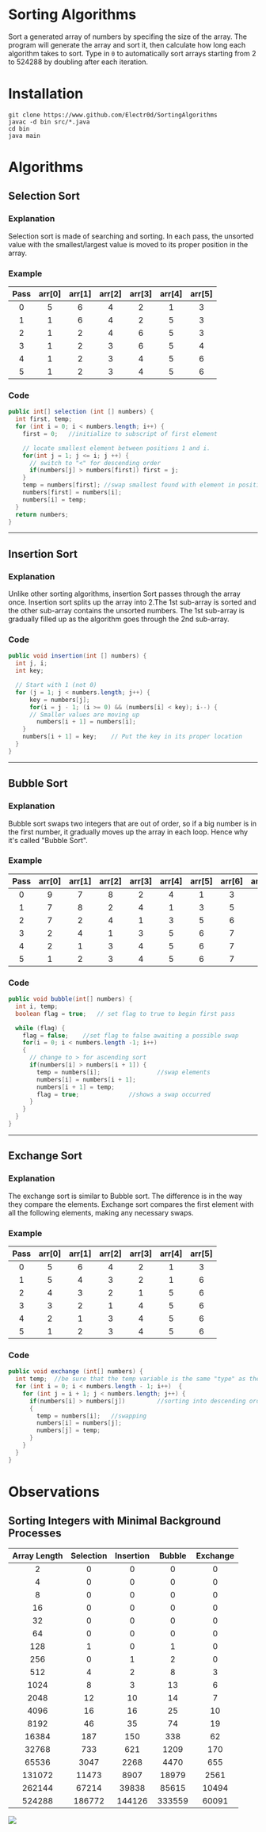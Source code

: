 # Sorting Algorithms
Sort a generated array of numbers by specifing the size of the array. The program will generate the array and sort it, then calculate how long each algorithm takes to sort. Type in `0` to automatically sort arrays starting from 2 to 524288 by doubling after each iteration.


# Installation
```
git clone https://www.github.com/Electr0d/SortingAlgorithms
javac -d bin src/*.java
cd bin
java main
```

# Algorithms

## Selection Sort
### Explanation
Selection sort is made of searching and sorting. In each pass, the unsorted value with the smallest/largest value is moved to its proper position in the array.

### Example
| Pass | arr[0] | arr[1] | arr[2] | arr[3] | arr[4] | arr[5] |
|:----:|:------:|:------:|:------:|:------:|:------:|:------:|
| 0    | 5      | 6      | 4      | 2      | 1      | 3      |
| 1    | 1      | 6      | 4      | 2      | 5      | 3      |
| 2    | 1      | 2      | 4      | 6      | 5      | 3      |
| 3    | 1      | 2      | 3      | 6      | 5      | 4      |
| 4    | 1      | 2      | 3      | 4      | 5      | 6      |
| 5    | 1      | 2      | 3      | 4      | 5      | 6      |

### Code
```java
public int[] selection (int [] numbers) {
  int first, temp;
  for (int i = 0; i < numbers.length; i++) {
    first = 0;   //initialize to subscript of first element

    // locate smallest element between positions 1 and i.
    for(int j = 1; j <= i; j ++) {
      // switch to "<" for descending order   
      if(numbers[j] > numbers[first]) first = j;
    }
    temp = numbers[first]; //swap smallest found with element in position i.
    numbers[first] = numbers[i];
    numbers[i] = temp;
  }
  return numbers;
}
```



---
## Insertion Sort
### Explanation
Unlike other sorting algorithms, insertion Sort passes through the array once. Insertion sort splits up the array into 2.The 1st sub-array is sorted and the other sub-array contains the unsorted numbers. The 1st sub-array is gradually filled up as the algorithm goes through the 2nd sub-array.

### Code
```java
public void insertion(int [] numbers) {
  int j, i;
  int key;

  // Start with 1 (not 0)
  for (j = 1; j < numbers.length; j++) {
      key = numbers[j];
      for(i = j - 1; (i >= 0) && (numbers[i] < key); i--) {
      // Smaller values are moving up
        numbers[i + 1] = numbers[i];
    }
    numbers[i + 1] = key;    // Put the key in its proper location
  }
}
```



---
## Bubble Sort
### Explanation
Bubble sort swaps two integers that are out of order, so if a big number is in the first number, it gradually moves up the array in each loop. Hence why it's called "Bubble Sort".

### Example
| Pass | arr[0] | arr[1] | arr[2] | arr[3] | arr[4] | arr[5] | arr[6] | arr[7] | arr[8] |
|:----:|:------:|:------:|:------:|:------:|:------:|:------:|:------:|:------:|:------:|
| 0    | 9      | 7      | 8      | 2      | 4      | 1      | 3      | 5      | 6      |
| 1    | 7      | 8      | 2      | 4      | 1      | 3      | 5      | 6      | 9      |
| 2    | 7      | 2      | 4      | 1      | 3      | 5      | 6      | 8      | 9      |
| 3    | 2      | 4      | 1      | 3      | 5      | 6      | 7      | 8      | 9      |
| 4    | 2      | 1      | 3      | 4      | 5      | 6      | 7      | 8      | 9      |
| 5    | 1      | 2      | 3      | 4      | 5      | 6      | 7      | 8      | 9      |

### Code
```java
public void bubble(int[] numbers) {
  int i, temp;
  boolean flag = true;   // set flag to true to begin first pass

  while (flag) {
    flag = false;    //set flag to false awaiting a possible swap
    for(i = 0; i < numbers.length -1; i++)
    {
      // change to > for ascending sort
      if(numbers[i] > numbers[i + 1]) {
        temp = numbers[i];                //swap elements
        numbers[i] = numbers[i + 1];
        numbers[i + 1] = temp;
        flag = true;              //shows a swap occurred 
      }
    }
  }
}
```




---
## Exchange Sort
### Explanation
The exchange sort is similar to Bubble sort. The difference is in the way they compare the elements.
Exchange sort compares the first element with all the following elements, making any necessary swaps.

### Example
| Pass | arr[0] | arr[1] | arr[2] | arr[3] | arr[4] | arr[5] |
|:----:|:------:|:------:|:------:|:------:|:------:|:------:|
| 0    | 5      | 6      | 4      | 2      | 1      | 3      |
| 1    | 5      | 4      | 3      | 2      | 1      | 6      |
| 2    | 4      | 3      | 2      | 1      | 5      | 6      |
| 3    | 3      | 2      | 1      | 4      | 5      | 6      |
| 4    | 2      | 1      | 3      | 4      | 5      | 6      |
| 5    | 1      | 2      | 3      | 4      | 5      | 6      |


### Code
```java
public void exchange (int[] numbers) {
  int temp;  //be sure that the temp variable is the same "type" as the array
  for (int i = 0; i < numbers.length - 1; i++)  {
    for (int j = i + 1; j < numbers.length; j++) {
      if(numbers[i] > numbers[j])         //sorting into descending order
      {
        temp = numbers[i];   //swapping
        numbers[i] = numbers[j];
        numbers[j] = temp; 
      }           
    }
  }
}	
```

# Observations

## Sorting Integers with Minimal Background Processes
| Array Length | Selection | Insertion | Bubble | Exchange |
|:------------:|:---------:|:---------:|:------:|:--------:|
| 2            | 0         | 0         | 0      | 0        |
| 4            | 0         | 0         | 0      | 0        |
| 8            | 0         | 0         | 0      | 0        |
| 16           | 0         | 0         | 0      | 0        |
| 32           | 0         | 0         | 0      | 0        |
| 64           | 0         | 0         | 0      | 0        |
| 128          | 1         | 0         | 1      | 0        |
| 256          | 0         | 1         | 2      | 0        |
| 512          | 4         | 2         | 8      | 3        |
| 1024         | 8         | 3         | 13     | 6        |
| 2048         | 12        | 10        | 14     | 7        |
| 4096         | 16        | 16        | 25     | 10       |
| 8192         | 46        | 35        | 74     | 19       |
| 16384        | 187       | 150       | 338    | 62       |
| 32768        | 733       | 621       | 1209   | 170      |
| 65536        | 3047      | 2268      | 4470   | 655      |
| 131072       | 11473     | 8907      | 18979  | 2561     |
| 262144       | 67214     | 39838     | 85615  | 10494    |
| 524288       | 186772    | 144126    | 333559 | 60091    |

![](https://github.com/Electr0d/SortingAlgorithms/blob/master/docs/graphs/int/no_process_elapsed.png)